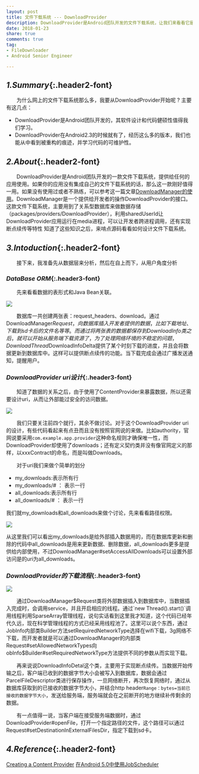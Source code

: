 ```yaml
---
layout: post
title: 文件下载系统 --- DownloadProvider
description: DownloadProvider是Android团队开发的文件下载系统，让我们来看看它是如何设计的 ?
date: 2018-01-23
share: true
comments: true
tag:
- FileDownloader
- Android Senior Engineer

---
```

## *1.Summary*{:.header2-font}
&emsp;&emsp;为什么网上的文件下载系统那么多，我要从DownloadProvider开始呢 ? 主要有这几点：

- DownloadProvider是Android团队开发的，其软件设计和代码健硕性值得我们学习。
- DownloadProvider在Android2.3的时候就有了，经历这么多的版本，我们也能从中看到被重构的痕迹，并学习代码的可维护性。

## *2.About*{:.header2-font}
&emsp;&emsp;DownloadProvider是Android团队开发的一款文件下载系统，提供给任何的应用使用。如果你的应用没有集成自己的文件下载系统的话，那么这一款刚好值得一用。如果没有使用过或者不熟练，可以参考这一篇文章[DownloadManager的使用](http://www.trinea.cn/android/android-downloadmanager/)。DownloadManager是一个提供给开发者的操作DownloadProvider的接口。这款文件下载系统，主要用到了关系型数据库来做数据存储（packages/providers/DownloadProvider），利用sharedUserId让DownloadProvider应用运行在media进程，可以让开发者跨进程调用，还有实现断点续传等特性
知道了这些知识之后，来啃点源码看看如何设计文件下载系统。
## *3.Intoduction*{:.header2-font}
&emsp;&emsp;接下来，我准备先从数据层来分析，然后在自上而下，从用户角度分析

### *DataBase ORM*{:.header3-font}
&emsp;&emsp;先来看看数据的表形式和Java Bean关联。

![]({{site.baseurl}}/asset/2018-01-23/2018-01-23-DownloadProvider-orm.png)

&emsp;&emsp;数据库一共创建两张表：request_headers、download。通过DownloadManager$Request，向数据库插入开发者提供的数据，比如下载地址、下载到sd卡后的文件名等等。而通过将两张表的数据都保存到DownloadInfo类之后，就可以开始从服务端下载资源了，为了处理网络环境的不稳定的问题，DownloadThread$DownloadInfoDelta提供了某个时刻下载的进度，并且会将数据更新到数据库中。这样可以提供断点续传的功能。当下载完成会通过广播发送通知，提醒用户。

### *DownloadProvider uri设计*{:.header3-font}
&emsp;&emsp;知道了数据的关系之后，由于使用了ContentProvider来暴露数据，所以还需要设计uri，从而让外部能过安全的访问数据。

![]({{site.baseurl}}/asset/2018-01-23/2018-01-23-DownloadProvider-uri.png)

&emsp;&emsp;我们只要关注前四个就行，其余不做讨论。对于这个DownloadProvider uri 的设计，有些代码看起来有点丑而且没有按照官网说的来做。比如authority，官网说要采用`com.example.app.provider`这种命名规则才确保唯一性，而DownloadProvider却使用了downloads；还有定义契约类并没有像官网定义的那样，以xxxContract的命名，而是叫做Downloads。

&emsp;&emsp;对于uri我们来做个简单的划分

- my_downloads:表示所有行
- my_downloads/# ： 表示一行
- all_downloads:表示所有行
- all_downloads/# ： 表示一行

我们就my_downloads和all_downloads来做个讨论，先来看看路径权限。

![]({{site.baseurl}}/asset/2018-01-23/2018-01-23-DownloadProvider-path-permission.png)

从这里我们可以看出my_downloads是给外部插入数据用的，而在数据库更新和删除的代码中all_downloads是用来更新数据、删除数据，all_downloads更多是提供给内部使用，不过DownloadManager#setAccessAllDownloads可以设置外部访问是的uri为all_downloads。

### *DownloadProvider的下载流程*{:.header3-font}


![]({{site.baseurl}}/asset/2018-01-23/2018-01-23-DownloadProvider-flowchart.png)

&emsp;&emsp;通过DownloadManager$Request类将外部数据插入到数据库中，当数据插入完成时，会调用service，并且开启相应的线程。通过`new Thread().start()`调用线程利用SparseArray管理线程，说句实话看到这里我才知道，这个代码已经年代久远，现在科学管理线程的方式已经采用线程池了。这里可以说个东西，通过JobInfo内部类Builder方法setRequiredNetworkType选择在wifi下载，3g网络不下载，而开发者就是可以通过DownloadManager的内部类Request#setAllowedNetworkTypes向obInfo$Builder#setRequiredNetworkType方法提供不同的参数从而实现下载。

&emsp;&emsp;再来说说DownloadInfoDetal这个类，主要用于实现断点续传。当数据开始传输之后，客户端已收到的数据字节大小会被写入到数据库，数据会通过ParcelFileDescriptor类进行保存操作，一旦网络断开，再次恢复网络时，通过从数据库获取到的已接收的数据字节大小，并结合http header`Range：bytes=当前已接收的数据字节大小`，发送给服务端，服务端就会在之前断开的地方继续补传剩余的数据。

&emsp;&emsp;有一点值得一说，当客户端在接受服务端数据时，通过DownloadProvider#openFile，打开一个指定路径的文件，这个路径可以通过Request#setDestinationInExternalFilesDir，指定下载到sd卡。




## *4.Reference*{:.header2-font}
[Creating a Content Provider](https://developer.android.com/guide/topics/providers/content-provider-creating.html)
[在Android 5.0中使用JobScheduler](http://www.jcodecraeer.com/a/anzhuokaifa/androidkaifa/2015/0403/2685.html)